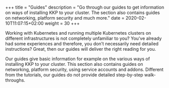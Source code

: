 +++
title = "Guides"
description = "Go through our guides to get information on ways of installing KKP to your cluster. The section also contains guides on networking, platform security and much more."
date = 2020-02-10T11:07:15+02:00
weight = 30
+++


Working with Kubernetes and running multiple Kubernetes clusters on different infrastructures is not completely unfamiliar to you? You’ve already had some experiences and therefore, you don’t necessarily need detailed instructions? Great, then our guides will deliver the right reading for you.

Our guides give basic information for example on the various ways of installing KKP to your cluster. This section also contains guides on networking, platform security, using service accounts and addons. Different from the tutorials, our guides do not provide detailed step-by-step walk-throughs.
